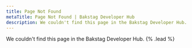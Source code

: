 ```yaml
---
title: Page Not Found
metaTitle: Page Not Found | Bakstag Developer Hub
description: We couldn't find this page in the Bakstag Developer Hub.
---
```


We couldn't find this page in the Bakstag Developer Hub. {% .lead %}

